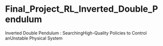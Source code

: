 # Final_Project_RL_Inverted_Double_Pendulum
Inverted Double Pendulum : SearchingHigh-Quality Policies to Control anUnstable Physical System
